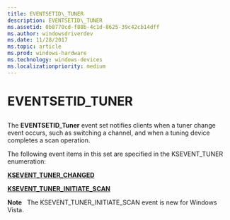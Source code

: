 ```yaml
---
title: EVENTSETID\_TUNER
description: EVENTSETID\_TUNER
ms.assetid: 0b8770cd-f88b-4c1d-8625-39c42cb14dff
ms.author: windowsdriverdev
ms.date: 11/28/2017
ms.topic: article
ms.prod: windows-hardware
ms.technology: windows-devices
ms.localizationpriority: medium
---
```


# EVENTSETID\_TUNER


## <span id="ddk_eventsetid_tuner_ks"></span><span id="DDK_EVENTSETID_TUNER_KS"></span>


The **EVENTSETID\_Tuner** event set notifies clients when a tuner change event occurs, such as switching a channel, and when a tuning device completes a scan operation.

The following event items in this set are specified in the KSEVENT\_TUNER enumeration:

[**KSEVENT\_TUNER\_CHANGED**](ksevent-tuner-changed.md)

[**KSEVENT\_TUNER\_INITIATE\_SCAN**](ksevent-tuner-initiate-scan.md)

**Note**   The KSEVENT\_TUNER\_INITIATE\_SCAN event is new for Windows Vista.

 

 

 





